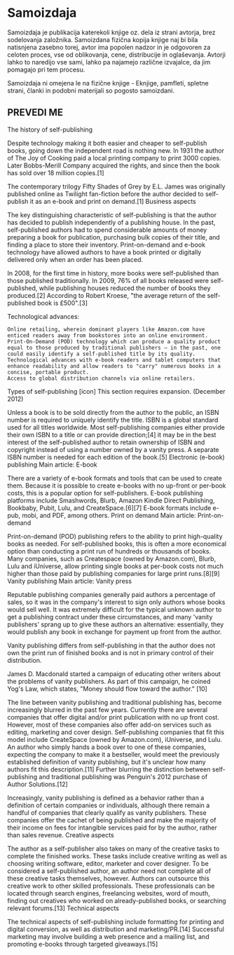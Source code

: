 # Samoizdaja
Samoizdaja je publikacija katerekoli knjige oz. dela iz strani avtorja, brez sodelovanja založnika. Samoizdana fizična kopija knjige naj bi bila natisnjena zasebno torej, avtor ima popolen nadzor in je odgovoren za celoten proces, vse od oblikovanja, cene, distribucije in oglaševanja. Avtorji lahko to naredijo vse sami, lahko pa najamejo različne izvajalce, da jim pomagajo pri tem procesu.

Samoizdaja ni omejena le na fizične knjige - Eknjige, pamfleti, spletne strani, članki in podobni materijali so pogosto samoizdani.


## PREVEDI ME


The history of self-publishing

Despite technology making it both easier and cheaper to self-publish books, going down the independent road is nothing new. In 1931 the author of The Joy of Cooking paid a local printing company to print 3000 copies. Later Bobbs-Merill Company acquired the rights, and since then the book has sold over 18 million copies.[1]

The contemporary trilogy Fifty Shades of Grey by E.L. James was originally published online as Twilight fan-fiction before the author decided to self-publish it as an e-book and print on demand.[1]
Business aspects

The key distinguishing characteristic of self-publishing is that the author has decided to publish independently of a publishing house. In the past, self-published authors had to spend considerable amounts of money preparing a book for publication, purchasing bulk copies of their title, and finding a place to store their inventory. Print-on-demand and e-book technology have allowed authors to have a book printed or digitally delivered only when an order has been placed.

In 2008, for the first time in history, more books were self-published than those published traditionally. In 2009, 76% of all books released were self-published, while publishing houses reduced the number of books they produced.[2] According to Robert Kroese, "the average return of the self-published book is £500".[3]

Technological advances:

    Online retailing, wherein dominant players like Amazon.com have enticed readers away from bookstores into an online environment.
    Print-On-Demand (POD) technology which can produce a quality product equal to those produced by traditional publishers – in the past, one could easily identify a self-published title by its quality.
    Technological advances with e-book readers and tablet computers that enhance readability and allow readers to "carry" numerous books in a concise, portable product.
    Access to global distribution channels via online retailers.

Types of self-publishing
[icon] 	This section requires expansion. (December 2012)

Unless a book is to be sold directly from the author to the public, an ISBN number is required to uniquely identify the title. ISBN is a global standard used for all titles worldwide. Most self-publishing companies either provide their own ISBN to a title or can provide direction;[4] it may be in the best interest of the self-published author to retain ownership of ISBN and copyright instead of using a number owned by a vanity press. A separate ISBN number is needed for each edition of the book.[5]
Electronic (e-book) publishing
Main article: E-book

There are a variety of e-book formats and tools that can be used to create them. Because it is possible to create e-books with no up-front or per-book costs, this is a popular option for self-publishers. E-book publishing platforms include Smashwords, Blurb, Amazon Kindle Direct Publishing, Bookbaby, Pubit, Lulu, and CreateSpace.[6][7] E-book formats include e-pub, mobi, and PDF, among others.
Print on demand
Main article: Print-on-demand

Print-on-demand (POD) publishing refers to the ability to print high-quality books as needed. For self-published books, this is often a more economical option than conducting a print run of hundreds or thousands of books. Many companies, such as Createspace (owned by Amazon.com), Blurb, Lulu and iUniverse, allow printing single books at per-book costs not much higher than those paid by publishing companies for large print runs.[8][9]
Vanity publishing
Main article: Vanity press

Reputable publishing companies generally paid authors a percentage of sales, so it was in the company's interest to sign only authors whose books would sell well. It was extremely difficult for the typical unknown author to get a publishing contract under these circumstances, and many 'vanity publishers' sprang up to give these authors an alternative: essentially, they would publish any book in exchange for payment up front from the author.

Vanity publishing differs from self-publishing in that the author does not own the print run of finished books and is not in primary control of their distribution.

James D. Macdonald started a campaign of educating other writers about the problems of vanity publishers. As part of this campaign, he coined Yog's Law, which states, "Money should flow toward the author." [10]

The line between vanity publishing and traditional publishing has, become increasingly blurred in the past few years. Currently there are several companies that offer digital and/or print publication with no up front cost. However, most of these companies also offer add-on services such as editing, marketing and cover design. Self-publishing companies that fit this model include CreateSpace (owned by Amazon.com), iUniverse, and Lulu. An author who simply hands a book over to one of these companies, expecting the company to make it a bestseller, would meet the previously established definition of vanity publishing, but it's unclear how many authors fit this description.[11] Further blurring the distinction between self-publishing and traditional publishing was Penguin's 2012 purchase of Author Solutions.[12]

Increasingly, vanity publishing is defined as a behavior rather than a definition of certain companies or individuals, although there remain a handful of companies that clearly qualify as vanity publishers. These companies offer the cachet of being published and make the majority of their income on fees for intangible services paid for by the author, rather than sales revenue.
Creative aspects

The author as a self-publisher also takes on many of the creative tasks to complete the finished works. These tasks include creative writing as well as choosing writing software, editor, marketer and cover designer. To be considered a self-published author, an author need not complete all of these creative tasks themselves, however. Authors can outsource this creative work to other skilled professionals. These professionals can be located through search engines, freelancing websites, word of mouth, finding out creatives who worked on already-published books, or searching relevant forums.[13]
Technical aspects

The technical aspects of self-publishing include formatting for printing and digital conversion, as well as distribution and marketing/PR.[14] Successful marketing may involve building a web presence and a mailing list, and promoting e-books through targeted giveaways.[15]
